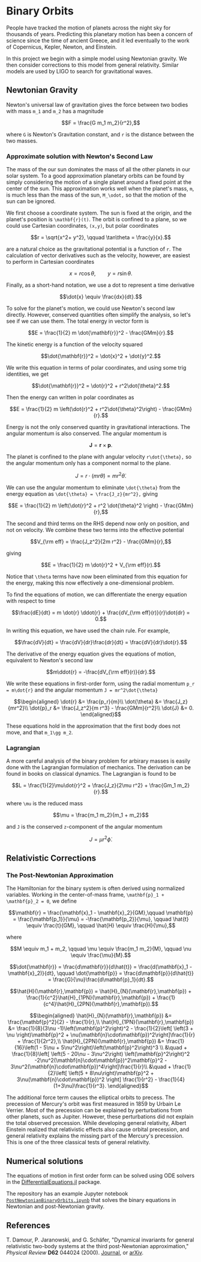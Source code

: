 # Binary Orbits

People have tracked the motion of planets 
across the night sky for thousands of years.  Predicting this 
planetary motion has been a concern of science since the time of 
ancient Greece, and it led eventually to the work of Copernicus, Kepler, 
Newton, and Einstein.

In this project we begin with a simple model using Newtonian gravity.
We then consider corrections to this model from general relativity.
Similar models are used by LIGO to search for gravitational waves.

## Newtonian Gravity

Newton's universal law of gravitation gives the force between
two bodies with mass ``m_1`` and ``m_2`` has a magnitude
```math
F = \frac{G m_1 m_2}{r^2},
```
where ``G`` is Newton's Gravitation constant, and ``r`` is the
distance between the two masses.

### Approximate solution with Newton's Second Law

The mass of the our sun dominates the mass of all the other planets
in our solar system.  To a good approximation planetary orbits
can be found by simply considering the motion of a single planet
around a fixed point at the center of the sun.  This approximation
works well when the planet's mass, ``m``, is much less than the
mass of the sun, ``M_\odot,`` so that the motion of the sun can 
be ignored.


We first choose a coordinate system.  The sun is fixed at the origin,
and the planet's position is ``\mathbf{r}(t)``.
The orbit is confined to a plane, so we could use Cartesian coordinates, 
``(x,y)``, but polar coordinates
```math
r = \sqrt{x^2+ y^2}, \qquad \tan\theta = \frac{y}{x}.
```
are a natural choice as the gravitational potential is a function of ``r``.
The calculation of vector derivatives such as the velocity, however, are
easiest to perform in Cartesian coordinates
```math
x = r\cos\theta, \qquad y = r\sin\theta.
```
Finally, as a short-hand notation, we use a dot to represent a time derivative
```math
\dot{x} \equiv \frac{dx}{dt}.
```

To solve for the planet's motion, we could use Newton's second law directly.
However, conserved quantities often simplify the analysis, so let's see if
we can use them.  The total energy in vector form is
```math
E = \frac{1}{2} m \dot{\mathbf{r}}^2 - \frac{GMm}{r}.
```
The kinetic energy is a function of the velocity squared
```math
\dot{\mathbf{r}}^2 = \dot{x}^2 + \dot{y}^2.
```
We write this equation in terms of polar coordinates, and using some trig
identities, we get
```math
\dot{\mathbf{r}}^2 = \dot{r}^2 + r^2\dot{\theta}^2.
```
Then the energy can written in polar coordinates as
```math
E = \frac{1}{2} m \left(\dot{r}^2 + r^2\dot{\theta}^2\right) - \frac{GMm}{r}.
```

Energy is not the only conserved quantity in gravitational interactions.
The angular momentum is also conserved. The angular momentum is
```math
\mathbf{J} = \mathbf{r} \times \mathbf{p}.
```
The planet is confined to the plane with angular velocity ``r\dot{\theta},``
so the angular momentum only has a component normal to the plane.
```math
J = r \cdot(mr\dot{\theta}) = mr^2\dot{\theta}.
``` 

We can use the angular momentum to eliminate ``\dot{\theta}`` from the energy equation as ``\dot{\theta} = \frac{J_z}{mr^2},`` giving 
```math
E = \frac{1}{2} m \left(\dot{r}^2 + r^2 \dot{\theta}^2 \right) - \frac{GMm}{r},
```
The second and third terms on the RHS depend now only on position, and not
on velocity.  We combine these two terms into the effective potential
```math
V_{\rm eff} = \frac{J_z^2}{2m r^2} - \frac{GMm}{r},
```
giving 
```math
E = \frac{1}{2} m \dot{r}^2 + V_{\rm eff}(r).
```
Notice that ``\theta`` terms have now been eliminated from this equation
for the energy, making this now effectively a one-dimensional problem.

To find the equations of motion, we can differentiate the energy equation
with respect to time
```math
\frac{dE}{dt} = m \dot{r} \ddot{r} + \frac{dV_{\rm eff}(r)}{r}\dot{dr} = 0.
```
In writing this equation, we have used the chain rule.  For example,
```math
\frac{dV}{dt} = \frac{dV}{dr}\frac{dr}{dt} = \frac{dV}{dr}\dot{r}.
```
The derivative of the energy equation gives the equations of motion,
equivalent to Newton's second law
```math
m\ddot{r} = -\frac{dV_{\rm eff}(r)}{dr}.
```
We write these equations in first-order form, using the radial momentum
``p_r = m\dot{r}`` and the angular momentum ``J = mr^2\dot{\theta}``
```math
\begin{aligned}
\dot{r} &= \frac{p_r}{m}\\
\dot{\theta} &= \frac{J_z}{mr^2}\\
\dot{p}_r &= \frac{J_z^2}{m r^3} - \frac{GMm}{r^2}\\
\dot{J} &= 0.
\end{aligned}
```
These equations hold in the approximation that the first body does not
move, and that ``m_1\gg m_2``.

### Lagrangian

A more careful analysis of the binary problem for arbirary masses is easily
done with the Lagrangian formulation of mechanics.  The derivation
can be found in books on classical dynamics.  The Lagrangian is
found to be
```math
L = \frac{1}{2}\mu\dot{r}^2 + \frac{J_z}{2\mu r^2} + \frac{Gm_1 m_2}{r}.
```
where ``\mu`` is the reduced mass
```math
\mu = \frac{m_1 m_2}{m_1 + m_2}
```
and ``J`` is the conserved ``z``-component of the angular momentum
```math
J = \mu r^2 \dot{\phi}.
```


## Relativistic Corrections

### The Post-Newtonian Approximation

The Hamiltonian for the binary system is often derived using normalized
variables.  Working in the center-of-mass frame, 
``\mathbf{p}_1 + \mathbf{p}_2 = 0``, we define
```math
\mathbf{r} = \frac{\mathbf{x}_1 - \mathbf{x}_2}{GM},\qquad
\mathbf{p} = \frac{\mathbf{p_1}}{\mu} = -\frac{\mathbf{p_2}}{\mu}, \qquad
\hat{t} \equiv \frac{t}{GM}, \qquad
\hat{H} \equiv \frac{H}{\mu},
```
where
```math
M \equiv m_1 + m_2, \qquad \mu \equiv \frac{m_1 m_2}{M}, \qquad \nu \equiv \frac{\mu}{M}.
```
```math
\dot{\mathbf{r}} = \frac{d\mathbf{r}}{d\hat{t}} = \frac{d(\mathbf{x}_1 - \mathbf{x}_2)}{dt}, 
\qquad \dot{\mathbf{p}} = \frac{d\mathbf{p}}{d\hat{t}} = \frac{G}{\nu}\frac{d\mathbf{p}_1}{dt}.
```
```math
\hat{H}(\mathbf{r},\mathbf{p}) = \hat{H}_{N}(\mathbf{r},\mathbf{p})
    + \frac{1}{c^2}\hat{H}_{1PN}(\mathbf{r},\mathbf{p})
    + \frac{1}{c^4}\hat{H}_{2PN}(\mathbf{r},\mathbf{p}).
```
```math
\begin{aligned}
\hat{H}_{N}(\mathbf{r},\mathbf{p}) &= \frac{\mathbf{p}^2}{2} - \frac{1}{r},\\
\hat{H}_{1PN}(\mathbf{r},\mathbf{p}) &= \frac{1}{8}(3\nu -1)\left(\mathbf{p}^2\right)^2
   - \frac{1}{2}\left[ \left(3 + \nu \right)\mathbf{p}^2 
   + \nu(\mathbf{n}\cdot\mathbf{p})^2\right]\frac{1}{r} + \frac{1}{2r^2},\\
\hat{H}_{2PN}(\mathbf{r},\mathbf{p}) &= \frac{1}{16}\left(1 - 5\nu + 5\nu^2\right)\left(\mathbf{p}^2\right)^3 \\
 &\quad   + \frac{1}{8}\left[ \left(5 - 20\nu - 3\nu^2\right) \left(\mathbf{p}^2\right)^2  
         -2\nu^2(\mathbf{n}\cdot\mathbf{p})^2\mathbf{p}^2 
         - 3\nu^2(\mathbf{n}\cdot\mathbf{p})^4\right]\frac{1}{r}\\
&\quad + \frac{1}{2}\left[ \left(5 + 8\nu\right)\mathbf{p}^2  + 3\nu(\mathbf{n}\cdot\mathbf{p})^2 \right]
       \frac{1}{r^2} - \frac{1}{4}(1+3\nu)\frac{1}{r^3}.
\end{aligned}
```

The additional force term causes the elliptical orbits to precess.  The
precession of Mercury's orbit was first measured in 1859 by Urbain Le Verrier.
Most of the precession can be explained by perturbations from other
planets, such as Jupiter.  However, these perturbations did not explain 
the total observed precession.
While developing general relativity, Albert Einstein realized that relativistic
effects also cause orbital precession, and general relativity explains
the missing part of the Mercury's precession.  This is one of the three
classical tests of general relativity.

## Numerical solutions

The equations of motion in first order form can be solved using
ODE solvers in the [DifferentialEquations.jl](https://diffeq.sciml.ai/stable/) 
package.  

The repository has an example Jupyter notebook [`PostNewtonianBinaryOrbits.ipynb`](https://github.com/davidneilsen/numex.jl/blob/main/examples/PostNewtonianBinaryOrbits.ipynb) that solves the binary
equations in Newtonian and post-Newtonian gravity.

## References

T. Damour, P. Jaranowski, and G. Schäfer, "Dynamical invariants for general relativistic two-body systems at the third post-Newtonian approximation," *Physical Review* **D62** 044024 (2000). [Journal](https://journals.aps.org/prd/abstract/10.1103/PhysRevD.62.044024), or [arXiv](https://arxiv.org/abs/gr-qc/9912092).
